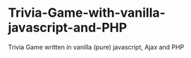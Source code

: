 # Trivia-Game-with-vanilla-javascript-and-PHP
Trivia Game written in vanilla (pure) javascript, Ajax and PHP
